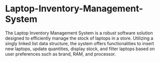 # Laptop-Inventory-Management-System
The Laptop Inventory Management System is a robust software solution designed to efficiently manage the stock of laptops in a store. Utilizing a singly linked list data structure, the system offers functionalities to insert new laptops, update quantities, display stock, and filter laptops based on user preferences such as brand, RAM, and processor.
